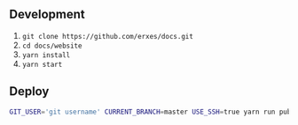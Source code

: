 
## Development

1. ```git clone https://github.com/erxes/docs.git```
2. ```cd docs/website```
3. ```yarn install```
4. ```yarn start```

## Deploy

```sh
GIT_USER='git username' CURRENT_BRANCH=master USE_SSH=true yarn run publish-gh-pages
```
